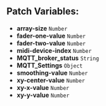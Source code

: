 ## Patch Variables:

* __array-size__ ```Number```
* __fader-one-value__ ```Number```
* __fader-two-value__ ```Number```
* __midi-device-index__ ```Number```
* __MQTT_broker_status__ ```String```
* __MQTT_Settings__ ```Object```
* __smoothing-value__ ```Number```
* __xy-center-value__ ```Number```
* __xy-x-value__ ```Number```
* __xy-y-value__ ```Number```

